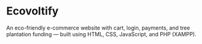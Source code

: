 # Ecovoltify
An eco-friendly e-commerce website with cart, login, payments, and tree plantation funding — built using HTML, CSS, JavaScript, and PHP (XAMPP).
